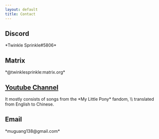```yaml
---
layout: default
title: Contact
---
```


<head></head>

<div class="section">

<h2>Discord</h2>
<div class="content" markdown="1">
*Twinkle Sprinkle#5806*
</div>

<h2>Matrix</h2>
<div class="content" markdown="1">
*@twinklesprinkle:matrix.org*
</div>

<h2>
<a href="https://www.youtube.com/c/muguang138">
Youtube Channel
</a>
</h2>
<div class="content" markdown="1">
It mostly consists of songs from the *My Little Pony* fandom, \\
translated from English to Chinese.
</div>

<h2>Email</h2>
<div class="content" markdown="1">
*muguang138@gmail.com*
</div>

</div>